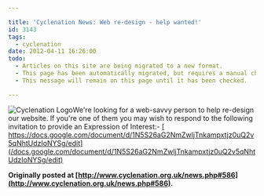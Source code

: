```yaml
---

title: 'Cyclenation News: Web re-design - help wanted!'
id: 3143
tags:
  - cyclenation
date: 2012-04-11 16:26:00
todo:
  - Articles on this site are being migrated to a new format.
  - This page has been automatically migrated, but requires a manual check-&-tune to ensure the format and links all work as expected.
  - This message will remain on this page until it has been checked.

---
```


![Cyclenation Logo](http://www.pompeybug.co.uk/wp-content/plugins/wp-cyclenation-news/cnlogo.jpg)We're  looking for a web-savvy person to help re-design our website. If you're  one of them you may wish to respond to the following invitation to  provide an Expression of Interest:- 
 [
https://docs.google.com/document/d/1N5S26aG2NmZwljTnkampxtjz0uQ2v5qNhtUdzIoNYSg/edit](/docs.google.com/document/d/1N5S26aG2NmZwljTnkampxtjz0uQ2v5qNhtUdzIoNYSg/edit)<p>**Originally posted at [http://www.cyclenation.org.uk/news.php#586](http://www.cyclenation.org.uk/news.php#586).**